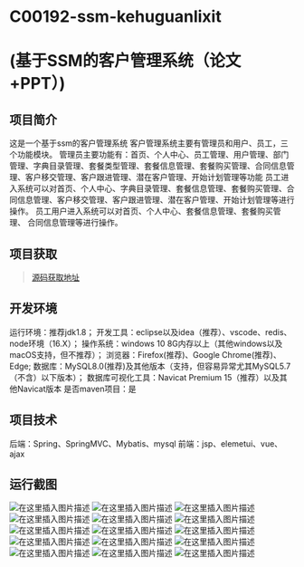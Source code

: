 # C00192-ssm-kehuguanlixit
# (基于SSM的客户管理系统（论文+PPT）)


## 项目简介

这是一个基于ssm的客户管理系统
客户管理系统主要有管理员和用户、员工，三个功能模块。
管理员主要功能有：首页、个人中心、员工管理、用户管理、部门管理、字典目录管理、套餐类型管理、套餐信息管理、套餐购买管理、合同信息管理、客户移交管理、客户跟进管理、潜在客户管理、开始计划管理等功能
员工进入系统可以对首页、个人中心、字典目录管理、套餐信息管理、套餐购买管理、合同信息管理、客户移交管理、客户跟进管理、潜在客户管理、开始计划管理等进行操作。
员工用户进入系统可以对首页、个人中心、套餐信息管理、套餐购买管理、 合同信息管理等进行操作。



## 项目获取
> [源码获取地址](http://www.manoncode.cn/details?id=192)

 
## 开发环境

运行环境：推荐jdk1.8；
开发工具：eclipse以及idea（推荐）、vscode、redis、node环境（16.X）；
操作系统：windows 10 8G内存以上（其他windows以及macOS支持，但不推荐）；
浏览器：Firefox(推荐)、Google Chrome(推荐)、Edge;
数据库：MySQL8.0(推荐)及其他版本（支持，但容易异常尤其MySQL5.7（不含）以下版本）；
数据库可视化工具：Navicat Premium 15（推荐）以及其他Navicat版本
是否maven项目：是

## 项目技术
 
后端：Spring、SpringMVC、Mybatis、mysql
前端：jsp、elemetui、vue、ajax


## 运行截图
![在这里插入图片描述](https://img-blog.csdnimg.cn/direct/769dfb9457104791ad1263e544d04507.png#pic_center)
![在这里插入图片描述](https://img-blog.csdnimg.cn/direct/0e25e31ebc814cc49a47d15c64aaef9b.png#pic_center)
![在这里插入图片描述](https://img-blog.csdnimg.cn/direct/e5d3d036a5644b73b02164e173191dfc.png#pic_center)
![在这里插入图片描述](https://img-blog.csdnimg.cn/direct/b7df0d982635438e949005d571273c9b.png#pic_center)
![在这里插入图片描述](https://img-blog.csdnimg.cn/direct/18dab425f15e4343b0053d616ea1db93.png#pic_center)
![在这里插入图片描述](https://img-blog.csdnimg.cn/direct/58df198ba6b14134a21fc6b505a62fc0.png#pic_center)
![在这里插入图片描述](https://img-blog.csdnimg.cn/direct/3b003fad5bc84b588b910b92b5c7f847.png#pic_center)
![在这里插入图片描述](https://img-blog.csdnimg.cn/direct/94892da1790e435da7e9ce9c478aa266.png#pic_center)
![在这里插入图片描述](https://img-blog.csdnimg.cn/direct/f5a46bd40cd04a17b50e9656bf68d622.png#pic_center)
![在这里插入图片描述](https://img-blog.csdnimg.cn/direct/7165031301d5428cbc4f1f0a349f07d2.png#pic_center)
![在这里插入图片描述](https://img-blog.csdnimg.cn/direct/175a9590e1fd4aeb9dde89d5b87cc5c4.png#pic_center)
![在这里插入图片描述](https://img-blog.csdnimg.cn/direct/1062debad7234bbdb38915550e353948.png#pic_center)
![在这里插入图片描述](https://img-blog.csdnimg.cn/direct/b1db0c7793f4400b8e7fe44050dcba77.png#pic_center)
![在这里插入图片描述](https://img-blog.csdnimg.cn/direct/404dd1f87bd04144953958057dafdeb0.png#pic_center)
![在这里插入图片描述](https://img-blog.csdnimg.cn/direct/4c7de641635e4db6b3d2e57163c5373f.png#pic_center)


